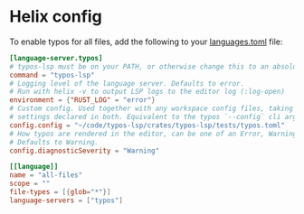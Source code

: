 # Helix config

To enable typos for all files, add the following to your [languages.toml](https://docs.helix-editor.com/languages.html) file:

```toml
[language-server.typos]
# typos-lsp must be on your PATH, or otherwise change this to an absolute path to typos-lsp
command = "typos-lsp"
# Logging level of the language server. Defaults to error.
# Run with helix -v to output LSP logs to the editor log (:log-open)
environment = {"RUST_LOG" = "error"}
# Custom config. Used together with any workspace config files, taking precedence for
# settings declared in both. Equivalent to the typos `--config` cli argument.
config.config = "~/code/typos-lsp/crates/typos-lsp/tests/typos.toml"
# How typos are rendered in the editor, can be one of an Error, Warning, Info or Hint.
# Defaults to Warning.
config.diagnosticSeverity = "Warning"

[[language]]
name = "all-files"
scope = ""
file-types = [{glob="*"}]
language-servers = ["typos"]
```
